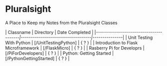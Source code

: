 # Pluralsight
A Place to Keep my Notes from the Pluralsight Classes

| Classname                               | Directory                         | Date Completed |
|----------------------------------------_|-----------------------------------|---------------_|
| Unit Testing With Python                | [/UnitTestingPython]              |   { ? }        |
| Introduction to Flask Microframework    | [/FlaskMicro]                     |   { ? }        |
| Rasberry Pi for Developrs               | [/PiForDevelopers]                |   { ? }        |
| Python: Getting Started                 | [/PythonGettingStarted]           |   { ? }        |
